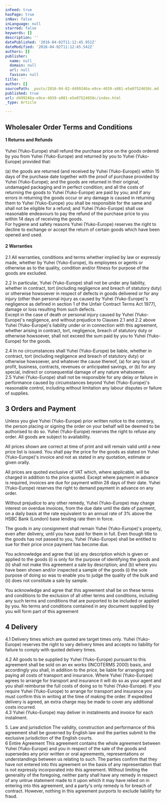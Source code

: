 ```yaml
---
inFeed: true
hasPage: true
inNav: false
inLanguage: null
starred: false
keywords: []
description: ''
datePublished: '2016-04-02T11:12:45.951Z'
dateModified: '2016-04-02T11:12:45.542Z'
authors: []
publisher:
  name: null
  domain: null
  url: null
  favicon: null
title: ''
author: []
sourcePath: _posts/2016-04-02-d499246a-e9ce-4039-a981-e5e07524650c.md
published: true
url: d499246a-e9ce-4039-a981-e5e07524650c/index.html
_type: Article

---
```

## Wholesaler Order Terms and Conditions

#### 1 Returns and Refunds

Yuhei (Yuko-Europe) shall refund the purchase price on the goods ordered by you from Yuhei (Yuko-Europe) and returned by you to Yuhei (Yuko-Europe) provided that:

(a) the goods are returned (and received by Yuhei (Yuko-Europe)) within 15 days of the purchase date together with the proof of purchase provided by Yuhei (Yuko-Europe); and the goods are returned in their original, undamaged packaging and in perfect condition; and all the costs of returning the goods to Yuhei (Yuko-Europe) are paid by you; and if any errors in returning the goods occur or any damage is caused in returning them to Yuhei (Yuko-Europe) you shall be responsible for the same and shall not be eligible for a refund; and Yuhei (Yuko-Europe) shall use reasonable endeavours to pay the refund of the purchase price to you within 14 days of receiving the goods.  
For hygiene and safety reasons Yuhei (Yuko-Europe) reserves the right to decline to exchange or accept the return of certain goods which have been opened and used.

#### 2 Warranties

2.1 All warranties, conditions and terms whether implied by law or expressly made, whether by Yuhei (Yuko-Europe), its employees or agents or otherwise as to the quality, condition and/or fitness for purpose of the goods are excluded.

2.2 In particular, Yuhei (Yuko-Europe) shall not be under any liability, whether in contract, tort (including negligence and breach of statutory duty) or otherwise howsoever in respect of defects in goods delivered or for any injury (other than personal injury as caused by Yuhei (Yuko-Europe)'s negligence as defined in section 1 of the Unfair Contract Terms Act 1977), damage or loss resulting from such defects.  
Except in the case of death or personal injury caused by Yuhei (Yuko-Europe)'s negligence, and without prejudice to Clauses 2.1 and 2.2 above Yuhei (Yuko-Europe)'s liability under or in connection with this agreement, whether arising in contract, tort, negligence, breach of statutory duty or otherwise howsoever, shall not exceed the sum paid by you to Yuhei (Yuko-Europe) for the goods.

2.4 In no circumstances shall Yuhei (Yuko-Europe) be liable, whether in contract, tort (including negligence and breach of statutory duty) or otherwise howsoever, and whatever the cause thereof, (a) for any loss of profit, business, contracts, revenues or anticipated savings, or (b) for any special, indirect or consequential damage of any nature whatsoever.  
2.5 Yuhei (Yuko-Europe) shall not be responsible for any delay or failure in performance caused by circumstances beyond Yuhei (Yuko-Europe)'s reasonable control, including without limitation any labour disputes or failure of supplies.

## 3 Orders and Payment

Unless you give Yuhei (Yuko-Europe) prior written notice to the contrary, the person placing or signing the order on your behalf will be deemed to be authorised to do so. Yuhei (Yuko-Europe) reserves the right to refuse any order. All goods are subject to availability.

All prices shown are correct at time of print and will remain valid until a new price list is issued. You shall pay the price for the goods as stated on Yuhei (Yuko-Europe)'s invoice and not as stated in any quotation, estimate or given orally.

All prices are quoted exclusive of VAT which, where applicable, will be charged in addition to the price quoted. Except where payment in advance is required, invoices are due for payment within 28 days of their date. Yuhei (Yuko-Europe) reserves the right to demand payment in advance on any order.

Without prejudice to any other remedy, Yuhei (Yuko-Europe) may charge interest on overdue invoices, from the due date until the date of payment, on a daily basis at the rate equivalent to an annual rate of 3% above the HSBC Bank (London) base lending rate then in force.

The goods in any consignment shall remain Yuhei (Yuko-Europe)'s property, even after delivery, until you have paid for them in full. Even though title to the goods has not passed to you, Yuhei (Yuko-Europe) shall be entitled to sue for their price once payment has become due.

You acknowledge and agree that (a) any description which is given or applied to the goods (i) is only for the purpose of identifying the goods and (ii) shall not make this agreement a sale by description; and (b) where you have been shown and/or inspected a sample of the goods (i) the sole purpose of doing so was to enable you to judge the quality of the bulk and (ii) does not constitute a sale by sample.

You acknowledge and agree that this agreement shall be on these terms and conditions to the exclusion of all other terms and conditions, including any such terms and conditions that are purported to be included or applied by you. No terms and conditions contained in any document supplied by you will form part of this agreement

## 4 Delivery

4.1 Delivery times which are quoted are target times only. Yuhei (Yuko-Europe) reserves the right to vary delivery times and accepts no liability for failure to comply with quoted delivery times.

4.2 All goods to be supplied by Yuhei (Yuko-Europe) pursuant to this agreement shall be sold on an ex works (INCOTERMS 2000) basis, and accordingly you shall, in addition to the price, be liable for arranging and paying all costs of transport and insurance. Where Yuhei (Yuko-Europe) agrees to arrange for transport and insurance it will do so as your agent and you shall reimburse the full costs of doing so to Yuhei (Yuko-Europe). If you require Yuhei (Yuko-Europe) to arrange for transport and insurance you must confirm this in writing at the time of making the order. If expedited delivery is agreed, an extra charge may be made to cover any additional costs incurred.  
4.3 Yuhei (Yuko-Europe) may deliver in instalments and invoice for each instalment.

5\. Law and jurisdiction The validity, construction and performance of this agreement shall be governed by English law and the parties submit to the exclusive jurisdiction of the English courts.  
6 Entire Agreement This agreement contains the whole agreement between Yuhei (Yuko-Europe) and you in respect of the sale of the goods and supersedes any prior written or oral agreements, representations or understandings between us relating to such. The parties confirm that they have not entered into this agreement on the basis of any representation that is not expressly incorporated into this agreement. Without limiting the generality of the foregoing, neither party shall have any remedy in respect of any untrue statement made to it upon which it may have relied on in entering into this agreement, and a party's only remedy is for breach of contract. However, nothing in this agreement purports to exclude liability for fraud.